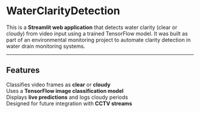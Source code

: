 # WaterClarityDetection
This is a **Streamlit web application** that detects water clarity (clear or cloudy) from video input using a trained TensorFlow model. It was built as part of an environmental monitoring project to automate clarity detection in water drain monitoring systems.

---

## Features

Classifies video frames as **clear** or **cloudy**  
Uses a **TensorFlow image classification model**  
Displays **live predictions** and logs cloudy periods  
Designed for future integration with **CCTV streams**
